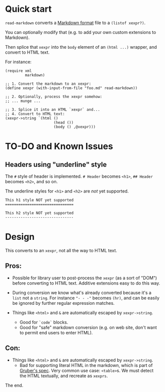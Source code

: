 # Quick start

`read-markdown` converts a
[Markdown format](http://daringfireball.net/projects/markdown/basics)
file to a `(listof xexpr?)`.

You can optionally modify that (e.g. to add your own custom extensions
to Markdown).

Then splice that `xexpr` into the `body` element of an `(html ...)`
wrapper, and convert to HTML text.

For instance:

```racket
(require xml
         markdown)

;; 1. Convert the markdown to an xexpr:
(define xexpr (with-input-from-file "foo.md" read-markdown))

;; 2. Optionally, process the xexpr somehow:
;; ... munge ...

;; 3. Splice it into an HTML `xexpr` and...
;; 4. Convert to HTML text:
(xexpr->string `(html ()
                      (head ())
                      (body () ,@xexpr)))
```


# TO-DO and Known Issues

## Headers using "underline" style

The `#` style of header is implemented. `# Header` becomes `<h1>`, `##
  Header` becomes `<h2>`, and so on.

The underline styles for `<h1>` and `<h2>` are _not_ yet supported.

```
This h1 style NOT yet supported
===============================

This h2 style NOT yet supported
-------------------------------
```


# Design

This converts to an `xexpr`, not all the way to HTML text.

## Pros:

- Possible for library user to post-process the `xexpr` (as a sort of
  "DOM") before converting to HTML text. Additive extensions easy to
  do this way.

- During conversion we know what's already converted because it's a
  `list` not a `string`. For instance `"- - -"` becomes `(hr)`, and
  can be easily be ignored by further regular expression matches.

- Things like `<html>` and `&` are automatically escaped by
  `xexpr->string`.
  - Good for `` `code` `` blocks.
  - Good for "safe" markdown conversion (e.g. on web site, don't want
  to permit end users to enter HTML).

## Con:

- Things like `<html>` and `&` are automatically escaped by
  `xexpr->string`.
  - Bad for supporting literal HTML in the markdown, which is part of
  [Gruber's spec](http://daringfireball.net/projects/markdown/).  Very
  common use case: `<table>`s.  We must detect the HTML textually, and
  recreate as `xexprs`.

The end.
